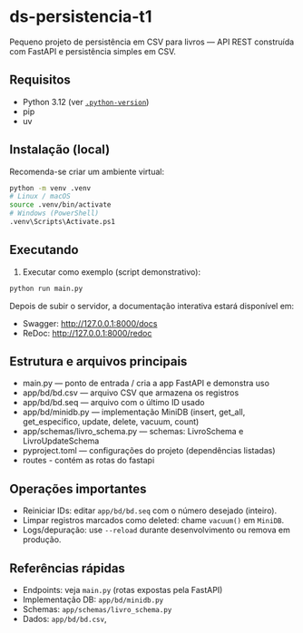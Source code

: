 # ds-persistencia-t1

Pequeno projeto de persistência em CSV para livros — API REST construída com FastAPI e persistência simples em CSV.

## Requisitos
- Python 3.12 (ver [`.python-version`](.python-version))
- pip
- uv

## Instalação (local)
Recomenda-se criar um ambiente virtual:

```bash
python -m venv .venv
# Linux / macOS
source .venv/bin/activate
# Windows (PowerShell)
.venv\Scripts\Activate.ps1
```


## Executando

1. Executar como exemplo (script demonstrativo):

```bash
python run main.py
```


Depois de subir o servidor, a documentação interativa estará disponível em:
- Swagger: http://127.0.0.1:8000/docs
- ReDoc:  http://127.0.0.1:8000/redoc

## Estrutura e arquivos principais
- main.py — ponto de entrada / cria a app FastAPI e demonstra uso
- app/bd/bd.csv — arquivo CSV que armazena os registros
- app/bd/bd.seq — arquivo com o último ID usado
- app/bd/minidb.py — implementação MiniDB (insert, get_all, get_especifico, update, delete, vacuum, count)
- app/schemas/livro_schema.py — schemas: LivroSchema e LivroUpdateSchema
- pyproject.toml — configurações do projeto (dependências listadas)
- routes - contém as rotas do fastapi

## Operações importantes
- Reiniciar IDs: editar `app/bd/bd.seq` com o número desejado (inteiro).
- Limpar registros marcados como deleted: chame `vacuum()` em `MiniDB`.
- Logs/depuração: use `--reload` durante desenvolvimento ou remova em produção.


## Referências rápidas
- Endpoints: veja `main.py` (rotas expostas pela FastAPI)
- Implementação DB: `app/bd/minidb.py`
- Schemas: `app/schemas/livro_schema.py`
- Dados: `app/bd/bd.csv`,
